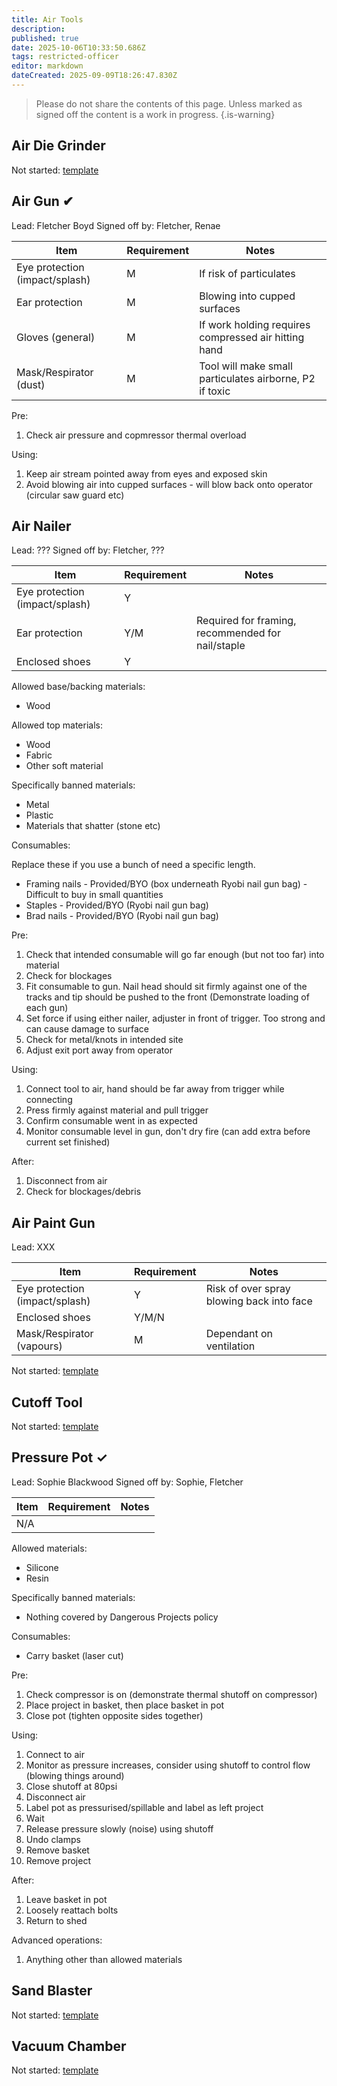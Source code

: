 ```yaml
---
title: Air Tools
description: 
published: true
date: 2025-10-06T10:33:50.686Z
tags: restricted-officer
editor: markdown
dateCreated: 2025-09-09T18:26:47.830Z
---
```


> Please do not share the contents of this page.
> Unless marked as signed off the content is a work in progress.
{.is-warning}

## Air Die Grinder

Not started: [template](/docs/tool_inductions/guide#template)

## Air Gun ✔

Lead: Fletcher Boyd
Signed off by: Fletcher, Renae

| Item  | Requirement | Notes  |
| - | - | - |
| Eye protection (impact/splash) | M | If risk of particulates |
| Ear protection                 | M | Blowing into cupped surfaces |
| Gloves (general)               | M | If work holding requires compressed air hitting hand |
| Mask/Respirator (dust)         | M | Tool will make small particulates airborne, P2 if toxic |

Pre:

1. Check air pressure and copmressor thermal overload

Using:

1. Keep air stream pointed away from eyes and exposed skin
1. Avoid blowing air into cupped surfaces - will blow back onto operator (circular saw guard etc)

## Air Nailer

<!-- Once the documentation is complete and has been signed off etc add a ✓ to the tool name-->

Lead: ???
Signed off by: Fletcher, ???

| Item  | Requirement | Notes  |
| - | - | - |
| Eye protection (impact/splash) | Y |  |
| Ear protection                 | Y/M | Required for framing, recommended for nail/staple |
| Enclosed shoes                 | Y |  |

Allowed base/backing materials:

* Wood

Allowed top materials:

* Wood
* Fabric
* Other soft material

Specifically banned materials:

* Metal
* Plastic
* Materials that shatter (stone etc)

Consumables:

Replace these if you use a bunch of need a specific length.

* Framing nails - Provided/BYO (box underneath Ryobi nail gun bag) - Difficult to buy in small quantities
* Staples - Provided/BYO (Ryobi nail gun bag)
* Brad nails - Provided/BYO (Ryobi nail gun bag)

Pre:

1. Check that intended consumable will go far enough (but not too far) into material
1. Check for blockages
1. Fit consumable to gun. Nail head should sit firmly against one of the tracks and tip should be pushed to the front (Demonstrate loading of each gun)
1. Set force if using either nailer, adjuster in front of trigger. Too strong and can cause damage to surface
1. Check for metal/knots in intended site
1. Adjust exit port away from operator

Using:

1. Connect tool to air, hand should be far away from trigger while connecting
1. Press firmly against material and pull trigger
1. Confirm consumable went in as expected
1. Monitor consumable level in gun, don't dry fire (can add extra before current set finished)

After:

1. Disconnect from air
1. Check for blockages/debris

## Air Paint Gun

Lead: XXX

| Item  | Requirement | Notes  |
| - | - | - |
| Eye protection (impact/splash) | Y | Risk of over spray blowing back into face |
| Enclosed shoes                 | Y/M/N |  |
| Mask/Respirator (vapours)      | M | Dependant on ventilation |

Not started: [template](/docs/tool_inductions/guide#template)

## Cutoff Tool

Not started: [template](/docs/tool_inductions/guide#template)

## Pressure Pot ✓

<!-- Once the documentation is complete and has been signed off etc add a ✓ to the tool name-->

Lead: Sophie Blackwood
Signed off by: Sophie, Fletcher

| Item  | Requirement | Notes  |
| - | - | - |
| N/A |  |  |

Allowed materials:

* Silicone
* Resin

Specifically banned materials:

* Nothing covered by Dangerous Projects policy

Consumables:

* Carry basket (laser cut)

Pre:

1. Check compressor is on (demonstrate thermal shutoff on compressor)
1. Place project in basket, then place basket in pot
1. Close pot (tighten opposite sides together)

Using:

1. Connect to air
1. Monitor as pressure increases, consider using shutoff to control flow (blowing things around)
1. Close shutoff at 80psi
1. Disconnect air
1. Label pot as pressurised/spillable and label as left project
1. Wait
1. Release pressure slowly (noise) using shutoff
1. Undo clamps
1. Remove basket
1. Remove project

After:

1. Leave basket in pot
1. Loosely reattach bolts
1. Return to shed

Advanced operations:

1. Anything other than allowed materials

## Sand Blaster

Not started: [template](/docs/tool_inductions/guide#template)

## Vacuum Chamber

Not started: [template](/docs/tool_inductions/guide#template)
